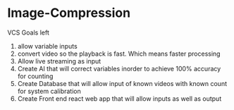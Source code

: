 # Image-Compression
 
VCS Goals left
1. allow variable inputs
2. convert video so the playback is fast. Which means faster processing
3. Allow live streaming as input
4. Create AI that will correct variables inorder to achieve 100% accuracy for counting
5. Create Database that will allow input of known videos with known count for system calibration
6. Create Front end react web app that will allow inputs as well as output
